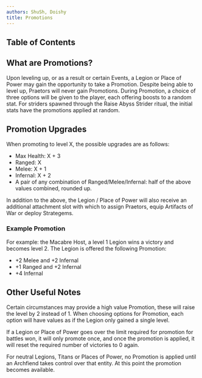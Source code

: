 ```yaml
---
authors: ShuSh, Doishy
title: Promotions
---
```


## Table of Contents

## What are Promotions?

Upon leveling up, or as a result or certain Events, a Legion or Place of Power
may gain the opportunity to take a Promotion. Despite being able to level up,
Praetors will never gain Promotions. During Promotion, a choice of three
options will be given to the player, each offering boosts to a random stat.
For striders spawned through the Raise Abyss Strider ritual, the initial stats
have the promotions applied at random.

## Promotion Upgrades

When promoting to level X, the possible upgrades are as follows:

- Max Health: X + 3
- Ranged: X
- Melee: X + 1
- Infernal: X + 2
- A pair of any combination of Ranged/Melee/Infernal: half of the above values
  combined, rounded up.

In addition to the above, the Legion / Place of Power will also receive an
additional attachment slot with which to assign Praetors, equip Artifacts of
War or deploy Strategems.

### Example Promotion

For example: the Macabre Host, a level 1 Legion wins a victory and becomes level 2. The Legion is offered the following Promotion:

- +2 Melee and +2 Infernal
- +1 Ranged and +2 Infernal
- +4 Infernal

## Other Useful Notes

Certain circumstances may provide a high value Promotion, these will raise the
level by 2 instead of 1. When choosing options for Promotion, each option will
have values as if the Legion only gained a single level.

If a Legion or Place of Power goes over the limit required for promotion for
battles won, it will only promote once, and once the promotion is applied, it
will reset the required number of victories to 0 again.

For neutral Legions, Titans or Places of Power, no Promotion is applied until an
Archfiend takes control over that entity. At this point the promotion becomes
available.
